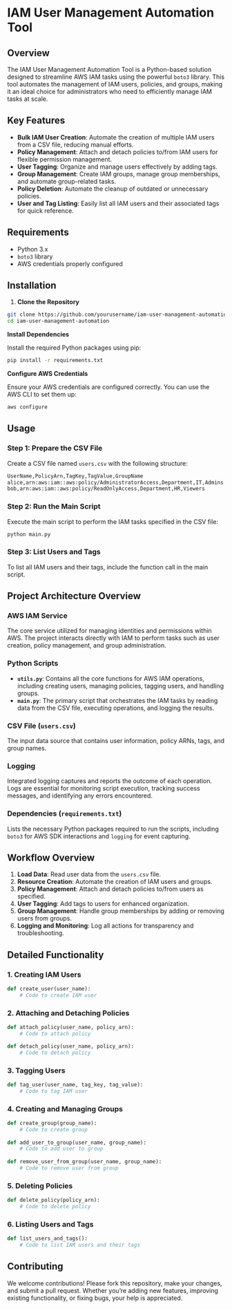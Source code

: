 # IAM User Management Automation Tool

## Overview

The IAM User Management Automation Tool is a Python-based solution designed to streamline AWS IAM tasks using the powerful `boto3` library. This tool automates the management of IAM users, policies, and groups, making it an ideal choice for administrators who need to efficiently manage IAM tasks at scale.

## Key Features

- **Bulk IAM User Creation**: Automate the creation of multiple IAM users from a CSV file, reducing manual efforts.
- **Policy Management**: Attach and detach policies to/from IAM users for flexible permission management.
- **User Tagging**: Organize and manage users effectively by adding tags.
- **Group Management**: Create IAM groups, manage group memberships, and automate group-related tasks.
- **Policy Deletion**: Automate the cleanup of outdated or unnecessary policies.
- **User and Tag Listing**: Easily list all IAM users and their associated tags for quick reference.

## Requirements

- Python 3.x
- `boto3` library
- AWS credentials properly configured

## Installation

1. **Clone the Repository**
```bash
git clone https://github.com/yourusername/iam-user-management-automation.git
cd iam-user-management-automation
```
**Install Dependencies**

Install the required Python packages using pip:

```bash
pip install -r requirements.txt
```

**Configure AWS Credentials**

Ensure your AWS credentials are configured correctly. You can use the AWS CLI to set them up:

```bash
aws configure
```
## Usage

### Step 1: Prepare the CSV File

Create a CSV file named `users.csv` with the following structure:
```bash
UserName,PolicyArn,TagKey,TagValue,GroupName
alice,arn:aws:iam::aws:policy/AdministratorAccess,Department,IT,Admins
bob,arn:aws:iam::aws:policy/ReadOnlyAccess,Department,HR,Viewers
```

 ### Step 2: Run the Main Script

Execute the main script to perform the IAM tasks specified in the CSV file:

```bash
python main.py
```

### Step 3: List Users and Tags

To list all IAM users and their tags, include the function call in the main script.

## Project Architecture Overview

### **AWS IAM Service**

The core service utilized for managing identities and permissions within AWS. The project interacts directly with IAM to perform tasks such as user creation, policy management, and group administration.

### **Python Scripts**

- **`utils.py`**: Contains all the core functions for AWS IAM operations, including creating users, managing policies, tagging users, and handling groups.
- **`main.py`**: The primary script that orchestrates the IAM tasks by reading data from the CSV file, executing operations, and logging the results.

### **CSV File (`users.csv`)**

The input data source that contains user information, policy ARNs, tags, and group names.

### **Logging**

Integrated logging captures and reports the outcome of each operation. Logs are essential for monitoring script execution, tracking success messages, and identifying any errors encountered.

### **Dependencies (`requirements.txt`)**

Lists the necessary Python packages required to run the scripts, including `boto3` for AWS SDK interactions and `logging` for event capturing.

## Workflow Overview

1. **Load Data**: Read user data from the `users.csv` file.
2. **Resource Creation**: Automate the creation of IAM users and groups.
3. **Policy Management**: Attach and detach policies to/from users as specified.
4. **User Tagging**: Add tags to users for enhanced organization.
5. **Group Management**: Handle group memberships by adding or removing users from groups.
6. **Logging and Monitoring**: Log all actions for transparency and troubleshooting.

## Detailed Functionality

### 1. **Creating IAM Users**

```python
def create_user(user_name):
    # Code to create IAM user
```

### 2. **Attaching and Detaching Policies**

```python
def attach_policy(user_name, policy_arn):
    # Code to attach policy

def detach_policy(user_name, policy_arn):
    # Code to detach policy
```

### 3. Tagging Users

```python
def tag_user(user_name, tag_key, tag_value):
    # Code to tag IAM user
```

### 4. Creating and Managing Groups

```python
def create_group(group_name):
    # Code to create group
 
def add_user_to_group(user_name, group_name):
    # Code to add user to group
  
def remove_user_from_group(user_name, group_name):
    # Code to remove user from group
```

### 5. Deleting Policies

```python
def delete_policy(policy_arn):
    # Code to delete policy
```

### 6. Listing Users and Tags

```python
def list_users_and_tags():
    # Code to list IAM users and their tags
```

## Contributing

We welcome contributions! Please fork this repository, make your changes, and submit a pull request. Whether you’re adding new features, improving existing functionality, or fixing bugs, your help is appreciated.

